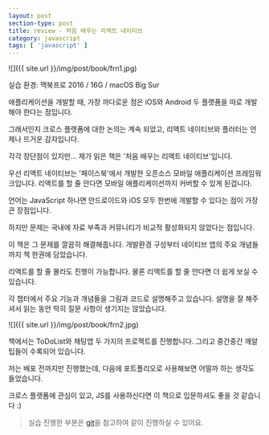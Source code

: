 ```yaml
---
layout: post
section-type: post
title: review - 처음 배우는 리액트 네이티브
category: javascript
tags: [ 'javascript' ]
---
```


![]({{ site.url }}/img/post/book/frn1.jpg)

실습 환경: 맥북프로 2016 / 16G / macOS Big Sur

애플리케이션을 개발할 때, 가장 까다로운 점은 iOS와 Android 두 플랫폼을 따로 개발해야 한다는 점입니다.

그래서인지 크로스 플랫폼에 대한 논의는 계속 되었고, 리액트 네이티브와 플러터는 언제나 뜨거운 감자입니다.

각각 장단점이 있지만... 제가 읽은 책은 '처음 배우는 리액트 네이티브'입니다.

우선 리액트 네이티브는 '페이스북'에서 개발한 오픈소스 모바일 애플리케이션 프레임워크입니다. 
리액트를 할 줄 안다면 모바일 애플리케이션까지 커버할 수 있게 된겁니다.

언어는 JavaScript 하나면 안드로이드와 iOS 모두 한번에 개발할 수 있다는 점이 가장 큰 장점입니다.

하지만 문제는 국내에 자료 부족과 커뮤니티가 비교적 활성화되지 않았다는 점입니다.

이 책은 그 문제를 깔끔히 해결해줍니다. 개발환경 구성부터 네이티브 앱의 주요 개념들까지 책 한권에 담았습니다.

리액트를 할 줄 몰라도 진행이 가능합니다. 물론 리액트를 할 줄 안다면 더 쉽게 보실 수 있습니다.

각 챕터에서 주요 기능과 개념들을 그림과 코드로 설명해주고 있습니다. 설명을 잘 해주셔서 읽는 동안 딱히 질문 사항이 생기지는 않았습니다.

![]({{ site.url }}/img/post/book/frn2.jpg)

책에서는 ToDoList와 채팅앱 두 가지의 프로젝트를 진행합니다. 그리고 중간중간 깨알 팁들이 수록되어 있습니다.

저는 배포 전까지만 진행했는데, 다음에 포트폴리오로 사용해보면 어떨까 하는 생각도 들었습니다.

크로스 플랫폼에 관심이 있고, JS를 사용하신다면 이 책으로 입문하셔도 좋을 것 같습니다 :)

> 실습 진행한 부분은 [git](https://github.com/KimDoKy/JavaScriptEverywhere)을 참고하여 같이 진행하실 수 있어요.
